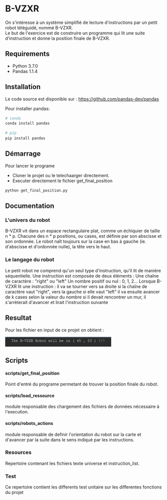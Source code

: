 # B-VZXR
On s'intéresse à un système simplifié de lecture d'instructions par un petit robot téléguidé, nommé B-VZXR.  
Le but de l'exercice est de construire un programme qui lit une suite d'instruction et donne la position finale de B-VZXR.

## Requirements

* Python 3.7.0
* Pandas 1.1.4

## Installation
Le code source est disponible sur : https://github.com/pandas-dev/pandas

Pour installer pandas:

```sh
# conda
conda install pandas
```

```sh
# pip
pip install pandas
```

## Démarrage
Pour lancer le programe
 - Cloner le projet ou le telechaarger directement.
 - Executer directement le fichier get_final_position

```sh
python get_final_position.py
```

## Documentation
### L'univers du robot
B-VZXR vit dans un espace rectangulaire plat, comme un échiquier de taille n * p.
Chacune des n * p positions, ou cases, est définie par son abscisse et son ordonnée.
Le robot naît toujours sur la case en bas à gauche (ie. d'abscisse et d'ordonnée nulle), la tête vers le haut.
### Le langage du robot
Le petit robot ne comprend qu'un seul type d'instruction, qu'il lit de manière séquentielle.
Une instruction est composée de deux éléments :
Une chaîne de caractère : "right" ou "left"
Un nombre positif ou nul : 0, 1, 2…
Lorsque B-VZXR lit une instruction :
il va se tourner vers sa droite si la chaîne de caractère vaut "right", vers la gauche si elle vaut "left"
il va ensuite avancer de k cases selon la valeur du nombre
si il devait rencontrer un mur, il s'arrèterait d'avancer et lirait l'instruction suivante

## Resultat
Pour les fichier en input de ce projet on obtient :

![image](image.png)


## Scripts
#### scripts/get_final_position
Point d'entré du programe permetant de trouver la position finale du robot.

#### scripts/load_ressource
module responsable des chargement des fichiers de données nécessaire à l'execution.

#### scripts/robots_actions
module responsable de definir l'orientation du robot sur la carte et d'avancer par la suite dans le sens indiqué par les instructions.

### Resources
Repertoire contenant les fichiers texte universe et instruction_list.

### Test
Ce repertoire contient les differents test unitaire sur les differentes fonctions du projet
